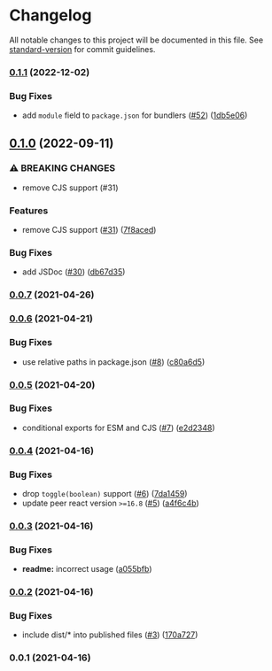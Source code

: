 # Changelog

All notable changes to this project will be documented in this file. See [standard-version](https://github.com/conventional-changelog/standard-version) for commit guidelines.

### [0.1.1](https://github.com/ybiquitous/use-toggle/compare/v0.1.0...v0.1.1) (2022-12-02)

### Bug Fixes

- add `module` field to `package.json` for bundlers ([#52](https://github.com/ybiquitous/use-toggle/issues/52)) ([1db5e06](https://github.com/ybiquitous/use-toggle/commit/1db5e066efb3ff33a859566084ee453bd8d7433c))

## [0.1.0](https://github.com/ybiquitous/use-toggle/compare/v0.0.7...v0.1.0) (2022-09-11)

### ⚠ BREAKING CHANGES

- remove CJS support (#31)

### Features

- remove CJS support ([#31](https://github.com/ybiquitous/use-toggle/issues/31)) ([7f8aced](https://github.com/ybiquitous/use-toggle/commit/7f8aced828f14b66f8d9862657445793112e18c7))

### Bug Fixes

- add JSDoc ([#30](https://github.com/ybiquitous/use-toggle/issues/30)) ([db67d35](https://github.com/ybiquitous/use-toggle/commit/db67d357ad4482bd134438781eea9eaadd5c8934))

### [0.0.7](https://github.com/ybiquitous/use-toggle/compare/v0.0.6...v0.0.7) (2021-04-26)

### [0.0.6](https://github.com/ybiquitous/use-toggle/compare/v0.0.5...v0.0.6) (2021-04-21)

### Bug Fixes

- use relative paths in package.json ([#8](https://github.com/ybiquitous/use-toggle/issues/8)) ([c80a6d5](https://github.com/ybiquitous/use-toggle/commit/c80a6d5d370f41c5f197e14487c5c9eff77d9926))

### [0.0.5](https://github.com/ybiquitous/use-toggle/compare/v0.0.4...v0.0.5) (2021-04-20)

### Bug Fixes

- conditional exports for ESM and CJS ([#7](https://github.com/ybiquitous/use-toggle/issues/7)) ([e2d2348](https://github.com/ybiquitous/use-toggle/commit/e2d23489cb278eabb4ad0d965a8d3475fb7cb839))

### [0.0.4](https://github.com/ybiquitous/use-toggle/compare/v0.0.3...v0.0.4) (2021-04-16)

### Bug Fixes

- drop `toggle(boolean)` support ([#6](https://github.com/ybiquitous/use-toggle/issues/6)) ([7da1459](https://github.com/ybiquitous/use-toggle/commit/7da1459da1f9ef831c1bf0116be594bfe61c1b8c))
- update peer react version `>=16.8` ([#5](https://github.com/ybiquitous/use-toggle/issues/5)) ([a4f6c4b](https://github.com/ybiquitous/use-toggle/commit/a4f6c4b48a80609c803a5170c4d802b4218b4d48))

### [0.0.3](https://github.com/ybiquitous/use-toggle/compare/v0.0.2...v0.0.3) (2021-04-16)

### Bug Fixes

- **readme:** incorrect usage ([a055bfb](https://github.com/ybiquitous/use-toggle/commit/a055bfbc0dc986182f4485c92b50622c82adcb2f))

### [0.0.2](https://github.com/ybiquitous/use-toggle/compare/v0.0.1...v0.0.2) (2021-04-16)

### Bug Fixes

- include dist/\* into published files ([#3](https://github.com/ybiquitous/use-toggle/issues/3)) ([170a727](https://github.com/ybiquitous/use-toggle/commit/170a727a47221d1c2938a2041c3d203ee0ecf318))

### 0.0.1 (2021-04-16)
